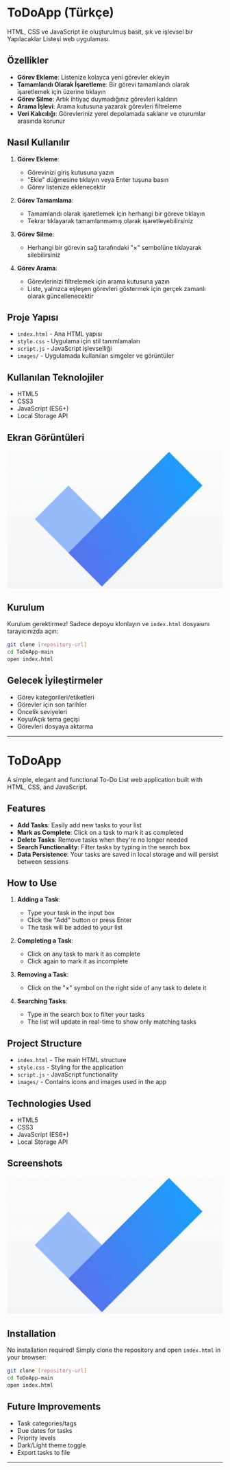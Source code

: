 # ToDoApp (Türkçe)

HTML, CSS ve JavaScript ile oluşturulmuş basit, şık ve işlevsel bir Yapılacaklar Listesi web uygulaması.

## Özellikler

- **Görev Ekleme**: Listenize kolayca yeni görevler ekleyin
- **Tamamlandı Olarak İşaretleme**: Bir görevi tamamlandı olarak işaretlemek için üzerine tıklayın
- **Görev Silme**: Artık ihtiyaç duymadığınız görevleri kaldırın
- **Arama İşlevi**: Arama kutusuna yazarak görevleri filtreleme
- **Veri Kalıcılığı**: Görevleriniz yerel depolamada saklanır ve oturumlar arasında korunur

## Nasıl Kullanılır

1. **Görev Ekleme**:
   - Görevinizi giriş kutusuna yazın
   - "Ekle" düğmesine tıklayın veya Enter tuşuna basın
   - Görev listenize eklenecektir

2. **Görev Tamamlama**:
   - Tamamlandı olarak işaretlemek için herhangi bir göreve tıklayın
   - Tekrar tıklayarak tamamlanmamış olarak işaretleyebilirsiniz

3. **Görev Silme**:
   - Herhangi bir görevin sağ tarafındaki "×" sembolüne tıklayarak silebilirsiniz

4. **Görev Arama**:
   - Görevlerinizi filtrelemek için arama kutusuna yazın
   - Liste, yalnızca eşleşen görevleri göstermek için gerçek zamanlı olarak güncellenecektir

## Proje Yapısı

- `index.html` - Ana HTML yapısı
- `style.css` - Uygulama için stil tanımlamaları
- `script.js` - JavaScript işlevselliği
- `images/` - Uygulamada kullanılan simgeler ve görüntüler

## Kullanılan Teknolojiler

- HTML5
- CSS3
- JavaScript (ES6+)
- Local Storage API

## Ekran Görüntüleri

![ToDoApp Arayüzü](images/todo.png)

## Kurulum

Kurulum gerektirmez! Sadece depoyu klonlayın ve `index.html` dosyasını tarayıcınızda açın:

```bash
git clone [repository-url]
cd ToDoApp-main
open index.html
```

## Gelecek İyileştirmeler

- Görev kategorileri/etiketleri
- Görevler için son tarihler
- Öncelik seviyeleri
- Koyu/Açık tema geçişi
- Görevleri dosyaya aktarma

---


# ToDoApp

A simple, elegant and functional To-Do List web application built with HTML, CSS, and JavaScript.

## Features

- **Add Tasks**: Easily add new tasks to your list
- **Mark as Complete**: Click on a task to mark it as completed
- **Delete Tasks**: Remove tasks when they're no longer needed
- **Search Functionality**: Filter tasks by typing in the search box
- **Data Persistence**: Your tasks are saved in local storage and will persist between sessions

## How to Use

1. **Adding a Task**:
   - Type your task in the input box
   - Click the "Add" button or press Enter
   - The task will be added to your list

2. **Completing a Task**:
   - Click on any task to mark it as complete
   - Click again to mark it as incomplete

3. **Removing a Task**:
   - Click on the "×" symbol on the right side of any task to delete it

4. **Searching Tasks**:
   - Type in the search box to filter your tasks
   - The list will update in real-time to show only matching tasks

## Project Structure

- `index.html` - The main HTML structure
- `style.css` - Styling for the application
- `script.js` - JavaScript functionality
- `images/` - Contains icons and images used in the app

## Technologies Used

- HTML5
- CSS3
- JavaScript (ES6+)
- Local Storage API

## Screenshots

![ToDoApp Interface](images/todo.png)

## Installation

No installation required! Simply clone the repository and open `index.html` in your browser:

```bash
git clone [repository-url]
cd ToDoApp-main
open index.html
```

## Future Improvements

- Task categories/tags
- Due dates for tasks
- Priority levels
- Dark/Light theme toggle
- Export tasks to file


---

